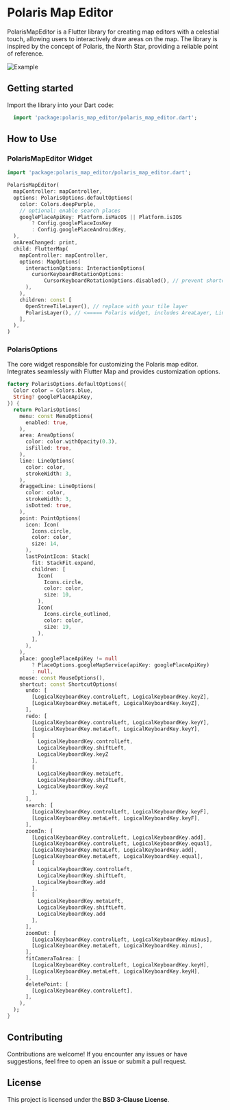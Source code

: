 # Polaris Map Editor

PolarisMapEditor is a Flutter library for creating map editors with a celestial touch, allowing users to interactively draw areas on the map. The library is inspired by the concept of Polaris, the North Star, providing a reliable point of reference.


![Example](https://github.com/cosmos-in-code/polaris_map_editor/blob/main/docs/example.gif?raw=true)


## Getting started

Import the library into your Dart code:

```dart
  import 'package:polaris_map_editor/polaris_map_editor.dart';
```

## How to Use

### PolarisMapEditor Widget

```dart
import 'package:polaris_map_editor/polaris_map_editor.dart';

PolarisMapEditor(
  mapController: mapController,
  options: PolarisOptions.defaultOptions(
    color: Colors.deepPurple,
    // optional: enable search places
    googlePlaceApiKey: Platform.isMacOS || Platform.isIOS
        ? Config.googlePlaceIosKey
        : Config.googlePlaceAndroidKey,
  ),
  onAreaChanged: print,
  child: FlutterMap(
    mapController: mapController,
    options: MapOptions(
      interactionOptions: InteractionOptions(
        cursorKeyboardRotationOptions:
            CursorKeyboardRotationOptions.disabled(), // prevent shortcuts
      ),
    ),
    children: const [ 
      OpenStreeTileLayer(), // replace with your tile layer
      PolarisLayer(), // <===== Polaris widget, includes AreaLayer, LinesLayer and PointsLayer
    ],
  ),
)
```

### PolarisOptions

The core widget responsible for customizing the Polaris map editor. Integrates seamlessly with Flutter Map and provides customization options.

```dart
factory PolarisOptions.defaultOptions({
  Color color = Colors.blue,
  String? googlePlaceApiKey,
}) {
  return PolarisOptions(
    menu: const MenuOptions(
      enabled: true,
    ),
    area: AreaOptions(
      color: color.withOpacity(0.3),
      isFilled: true,
    ),
    line: LineOptions(
      color: color,
      strokeWidth: 3,
    ),
    draggedLine: LineOptions(
      color: color,
      strokeWidth: 3,
      isDotted: true,
    ),
    point: PointOptions(
      icon: Icon(
        Icons.circle,
        color: color,
        size: 14,
      ),
      lastPointIcon: Stack(
        fit: StackFit.expand,
        children: [
          Icon(
            Icons.circle,
            color: color,
            size: 10,
          ),
          Icon(
            Icons.circle_outlined,
            color: color,
            size: 19,
          ),
        ],
      ),
    ),
    place: googlePlaceApiKey != null
        ? PlaceOptions.googleMapService(apiKey: googlePlaceApiKey)
        : null,
    mouse: const MouseOptions(),
    shortcut: const ShortcutOptions(
      undo: [
        [LogicalKeyboardKey.controlLeft, LogicalKeyboardKey.keyZ],
        [LogicalKeyboardKey.metaLeft, LogicalKeyboardKey.keyZ],
      ],
      redo: [
        [LogicalKeyboardKey.controlLeft, LogicalKeyboardKey.keyY],
        [LogicalKeyboardKey.metaLeft, LogicalKeyboardKey.keyY],
        [
          LogicalKeyboardKey.controlLeft,
          LogicalKeyboardKey.shiftLeft,
          LogicalKeyboardKey.keyZ
        ],
        [
          LogicalKeyboardKey.metaLeft,
          LogicalKeyboardKey.shiftLeft,
          LogicalKeyboardKey.keyZ
        ],
      ],
      search: [
        [LogicalKeyboardKey.controlLeft, LogicalKeyboardKey.keyF],
        [LogicalKeyboardKey.metaLeft, LogicalKeyboardKey.keyF],
      ],
      zoomIn: [
        [LogicalKeyboardKey.controlLeft, LogicalKeyboardKey.add],
        [LogicalKeyboardKey.controlLeft, LogicalKeyboardKey.equal],
        [LogicalKeyboardKey.metaLeft, LogicalKeyboardKey.add],
        [LogicalKeyboardKey.metaLeft, LogicalKeyboardKey.equal],
        [
          LogicalKeyboardKey.controlLeft,
          LogicalKeyboardKey.shiftLeft,
          LogicalKeyboardKey.add
        ],
        [
          LogicalKeyboardKey.metaLeft,
          LogicalKeyboardKey.shiftLeft,
          LogicalKeyboardKey.add
        ],
      ],
      zoomOut: [
        [LogicalKeyboardKey.controlLeft, LogicalKeyboardKey.minus],
        [LogicalKeyboardKey.metaLeft, LogicalKeyboardKey.minus],
      ],
      fitCameraToArea: [
        [LogicalKeyboardKey.controlLeft, LogicalKeyboardKey.keyH],
        [LogicalKeyboardKey.metaLeft, LogicalKeyboardKey.keyH],
      ],
      deletePoint: [
        [LogicalKeyboardKey.controlLeft],
      ],
    ),
  );
}
```

## Contributing

Contributions are welcome! If you encounter any issues or have suggestions, feel free to open an issue or submit a pull request.

## License

This project is licensed under the **BSD 3-Clause License**.